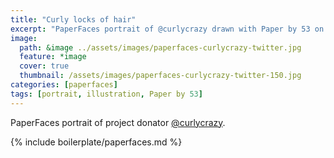 ```yaml
---
title: "Curly locks of hair"
excerpt: "PaperFaces portrait of @curlycrazy drawn with Paper by 53 on an iPad."
image: 
  path: &image ../assets/images/paperfaces-curlycrazy-twitter.jpg 
  feature: *image
  cover: true
  thumbnail: /assets/images/paperfaces-curlycrazy-twitter-150.jpg
categories: [paperfaces]
tags: [portrait, illustration, Paper by 53]
---
```


PaperFaces portrait of project donator [@curlycrazy](https://twitter.com/curlycrazy).

{% include boilerplate/paperfaces.md %}
